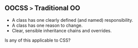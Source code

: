 ## OOCSS `>` Traditional OO

* A class has one clearly defined (and named) responsibility.
* A class has one reason to change.
* Clear, sensible inheritance chains and overrides.

Is any of this applicable to CSS?
